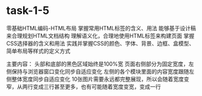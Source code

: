 # task-1-5
零基础HTML编码-HTML布局
掌握常用HTML标签的含义、用法
能够基于设计稿来合理规划HTML文档结构
理解语义化，合理地使用HTML标签来构建页面
掌握CSS选择器的含义和用法
实践并掌握CSS的颜色、字体、背景、边框、盒模型、简单布局等样式的定义方式

主要内容：
头部和底部的黑色区域始终是100%宽
页面右侧部分为固定宽度，左侧保持与浏览器窗口变化同步自适应变化
左侧的各个模块里面的内容宽度跟随左侧整体宽度同步自适应变化
10张图片需要永远都完整展现，所以会随着宽度变窄，从两行变成三行甚至更多，也有可能随着宽度变宽，变成一行
